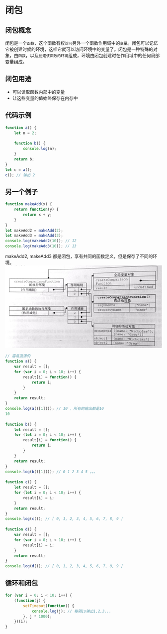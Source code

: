 # 闭包
## 闭包概念
闭包是一个`函数`，这个函数有权`访问`另外一个函数作用域中的`变量`。闭包可以记忆它被创建时候的环境，这样它就可以访问环境中的变量了。闭包是一种特殊的对象，由`函数`，以及`创建该函数的环境`组成，环境由闭包创建时在作用域中的任何局部变量组成。

## 闭包用途
- 可以读取函数内部中的变量
- 让这些变量的值始终保存在内存中

## 代码示例
```javascript
function a() {
    let n = 2;

    function b() {
        console.log(n);
    }
    return b;
}
let c = a();
c(); // 输出 2
```
## 另一个例子
```javascript
function makeAdd(x) {
    return function(y) {
        return x + y;
    }
}
let makeAdd2 = makeAdd(2);
let makeAdd3 = makeAdd(3);
console.log(makeAdd2(10)); // 12
console.log(makeAdd3(10)); // 13
```
makeAdd2, makeAdd3 都是闭包，享有共同的函数定义，但是保存了不同的环境。
![](./images/closure.jpg)

```javascript
// 容易混淆的
function a() {
    var result = [];
    for (var i = 0; i < 10; i++) {
        result[i] = function() {
            return i;
        }
    }
    return result;
}
console.log(a()[1]()); // 10 ，所有的输出都是10
10

function b() {
    let result = [];
    for (let i = 0; i < 10; i++) {
        result[i] = function() {
            return i;
        }
    }
    return result;
}
console.log(b()[1]()); // 0 1 2 3 4 5 。。。

function c() {
    let result = [];
    for (let i = 0; i < 10; i++) {
        result[i] = i;
    }
    return result;
}
console.log(c()); // [ 0, 1, 2, 3, 4, 5, 6, 7, 8, 9 ]

function d() {
    var result = [];
    for (var i = 0; i < 10; i++) {
        result[i] = i;
    }
    return result;
}
console.log(d()); // [ 0, 1, 2, 3, 4, 5, 6, 7, 8, 9 ]
```

## 循环和闭包
```javascript
for (var i = 0; i < 10; i++) {
    (function(j) {
        setTimeout(function() {
            console.log(j); // 每隔1s输出1,2,3...
        }, j * 1000);
    })(i);
} 
```